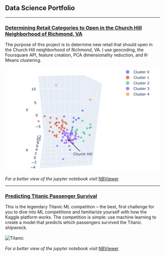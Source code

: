 ## Data Science Portfolio

---
### [Determining Retail Categories to Open in the Church Hill Neighborhood of Richmond, VA](https://github.com/mphill82/Retail_Inference_Capstone)
The purpose of this project is to determine new retail that should open in the Church Hill neighborhood of Richmond, VA.  I use geocoding, the Foursquare API, feature creation, PCA dimensionality reduction, and K-Means clustering.
<br><br>
<img src="images/cluster_plot.png?raw=true">
<br><br>
*For a better view of the jupyter notebook visit* 
[NBViewer](https://nbviewer.jupyter.org/github/mphill82/Retail_Inference_Capstone/blob/8b065d53de52195103b25927ec2ba1c2a5cb30b4/Retail_Inference_notebook.ipynb)
 

---
### [ Predicting Titanic Passenger Survival](https://github.com/mphill82/Titanic-Kaggle)

This is the legendary Titanic ML competition – the best, first challenge for you to dive into ML competitions and familiarize yourself with how the Kaggle platform works. The competition is simple: use machine learning to create a model that predicts which passengers survived the Titanic shipwreck.
<br><br>
<img src="https://upload.wikimedia.org/wikipedia/commons/6/6e/St%C3%B6wer_Titanic.jpg?raw=true" alt="Titanic" width="70%"> 
<br><br>
*For a better view of the jupyter notebook visit*
[NBViewer](https://nbviewer.jupyter.org/github/mphill82/Titanic-Kaggle/blob/9887ccf972061d765f7d1b12ab805b5bd81a904c/predicting-titanic-passenger-survival.ipynb)




